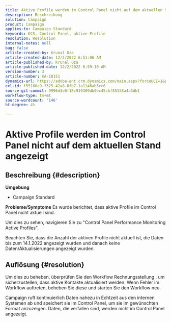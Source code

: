 ```yaml
---
title: Aktive Profile werden im Control Panel nicht auf dem aktuellen Stand angezeigt
description: Beschreibung
solution: Campaign
product: Campaign
applies-to: Campaign Standard
keywords: KCS, Control Panel, aktive Profile
resolution: Resolution
internal-notes: null
bug: false
article-created-by: Krunal Oza
article-created-date: 12/2/2022 6:51:06 AM
article-published-by: Krunal Oza
article-published-date: 12/2/2022 6:59:10 AM
version-number: 3
article-number: KA-18151
dynamics-url: https://adobe-ent.crm.dynamics.com/main.aspx?forceUCI=1&pagetype=entityrecord&etn=knowledgearticle&id=fe498aaf-0d72-ed11-9561-6045bd006c82
exl-id: f55168a9-f325-42a8-8fb7-1a1146ab3cc6
source-git-commit: 9996d3e6f18c919309db0ec45cbf85158a4a3db1
workflow-type: tm+mt
source-wordcount: '146'
ht-degree: 4%

---
```


# Aktive Profile werden im Control Panel nicht auf dem aktuellen Stand angezeigt

## Beschreibung {#description}

<b>Umgebung</b>
- Campaign Standard



<b>Probleme/Symptome</b>
Es wurde berichtet, dass aktive Profile im Control Panel nicht aktuell sind.

Um dies zu sehen, navigieren Sie zu &quot;Control Panel Performance Monitoring Active Profiles&quot;.

Beachten Sie, dass die Anzahl der aktiven Profile nicht aktuell ist, die Daten bis zum 14.1.2022 angezeigt wurden und danach keine Daten/Aktualisierungen angezeigt wurden.


## Auflösung {#resolution}


Um dies zu beheben, überprüfen Sie den Workflow Rechnungsstellung , um sicherzustellen, dass aktive Kontakte aktualisiert werden. Wenn Fehler im Workflow auftreten, beheben Sie diese und starten Sie den Workflow neu.

Campaign ruft kontinuierlich Daten nahezu in Echtzeit aus den internen Systemen ab und speichert sie im Control Panel, um sie im gewünschten Format anzuzeigen. Daten, die verfallen sind, werden nicht im Control Panel angezeigt.
